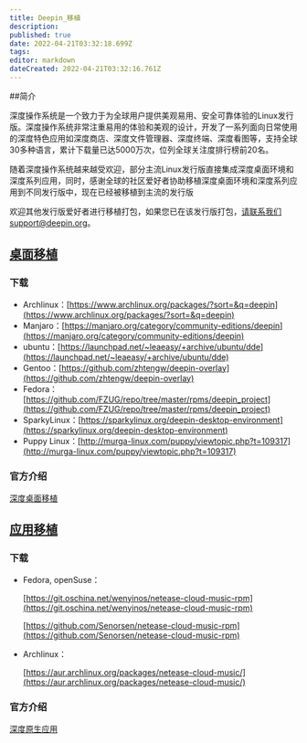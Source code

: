 ```yaml
---
title: Deepin_移植
description: 
published: true
date: 2022-04-21T03:32:18.699Z
tags: 
editor: markdown
dateCreated: 2022-04-21T03:32:16.761Z
---
```


##简介

深度操作系统是一个致力于为全球用户提供美观易用、安全可靠体验的Linux发行版。深度操作系统非常注重易用的体验和美观的设计，开发了一系列面向日常使用的深度特色应用如深度商店、深度文件管理器、深度终端、深度看图等，支持全球30多种语言，累计下载量已达5000万次，位列全球关注度排行榜前20名。

随着深度操作系统越来越受欢迎，部分主流Linux发行版直接集成深度桌面环境和深度系列应用，同时，感谢全球的社区爱好者协助移植深度桌面环境和深度系列应用到不同发行版中，现在已经被移植到主流的发行版

欢迎其他发行版爱好者进行移植打包，如果您已在该发行版打包，请联系我们support@deepin.org。

## [桌面移植](桌面移植)

### 下载

* Archlinux：[https://www.archlinux.org/packages/?sort=&q=deepin](https://www.archlinux.org/packages/?sort=&q=deepin)
* Manjaro：[https://manjaro.org/category/community-editions/deepin](https://manjaro.org/category/community-editions/deepin)	
* ubuntu：[https://launchpad.net/~leaeasy/+archive/ubuntu/dde](https://launchpad.net/~leaeasy/+archive/ubuntu/dde)	
* Gentoo：[https://github.com/zhtengw/deepin-overlay](https://github.com/zhtengw/deepin-overlay)	
* Fedora：[https://github.com/FZUG/repo/tree/master/rpms/deepin_project](https://github.com/FZUG/repo/tree/master/rpms/deepin_project)	
* SparkyLinux：[https://sparkylinux.org/deepin-desktop-environment](https://sparkylinux.org/deepin-desktop-environment)	
* Puppy Linux：[http://murga-linux.com/puppy/viewtopic.php?t=109317](http://murga-linux.com/puppy/viewtopic.php?t=109317)	

### 官方介绍

[深度桌面移植](https://www.deepin.org/dde/desktop-transplantation/)


## [应用移植](应用移植)

### 下载


* Fedora, openSuse：

  [https://git.oschina.net/wenyinos/netease-cloud-music-rpm](https://git.oschina.net/wenyinos/netease-cloud-music-rpm)

  [https://github.com/Senorsen/netease-cloud-music-rpm](https://github.com/Senorsen/netease-cloud-music-rpm) 

* Archlinux：
  
  [https://aur.archlinux.org/packages/netease-cloud-music/](https://aur.archlinux.org/packages/netease-cloud-music/) 


### 官方介绍

[深度原生应用](https://www.deepin.org/cooperative/netease-cloud-music/)